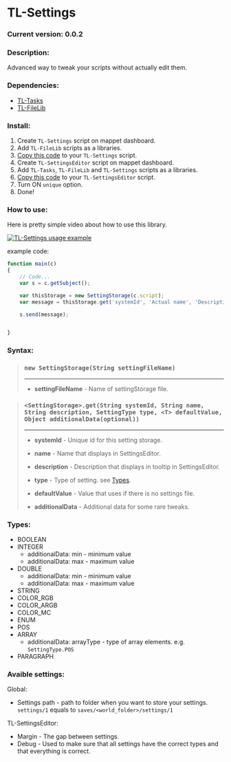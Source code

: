 # TL-Settings

### Current version: 0.0.2

### Description:

Advanced way to tweak your scripts without actually edit them.

### Dependencies:
* [TL-Tasks](https://github.com/TorayLife/mappet-TL-API/tree/master/TL-Tasks)
* [TL-FileLib](https://github.com/TorayLife/mappet-TL-API/tree/master/TL-FileLib)

### Install:

1) Create `TL-Settings` script on mappet dashboard.
2) Add `TL-FileLib` scripts as a libraries.
3) [Copy this code](https://raw.githubusercontent.com/TorayLife/mappet-TL-API/master/TL-Settings/TL-Settings.js) to your `TL-Settings` script.
4) Create `TL-SettingsEditor` script on mappet dashboard.
5) Add `TL-Tasks`, `TL-FileLib` and `TL-Settings` scripts as a libraries.
6) [Copy this code](https://raw.githubusercontent.com/TorayLife/mappet-TL-API/master/TL-Settings/TL-SettingsEditor.js) to your `TL-SettingsEditor` script.
7) Turn ON `unique` option.
8) Done!

### How to use:

Here is pretty simple video about how to use this library.

[![TL-Settings usage example](https://img.youtube.com/vi/sI45mE0urvM/0.jpg)](https://youtu.be/sI45mE0urvM)

example code:

```js
function main(c)
{
    // Code...
    var s = c.getSubject();

    var thisStorage = new SettingStorage(c.script);
    var message = thisStorage.get('systemId', 'Actual name', 'Description that defines your setting wery well.', SettingType.STRING, 'defaultValue');

    s.send(message);


}
```

### Syntax:

> ### `new SettingStorage(String settingFileName)`
> 
> ---
> - **settingFileName** - Name of settingStorage file.



> ### `<SettingStorage>.get(String systemId, String name, String description, SettingType type, <T> defaultValue, Object additionalData(optional))`
>
> ---
> - **systemId** - Unique id for this setting storage.
>
> - **name** - Name that displays in SettingsEditor.
>
> - **description** - Description that displays in tooltip in SettingsEditor.
>
> - **type** - Type of setting. see [Types](https://github.com/TorayLife/mappet-TL-API/tree/master/TL-Settings#Types).
>
> - **defaultValue** - Value that uses if there is no settings file.
>
> - **additionalData** - Additional data for some rare tweaks.

### Types:

* BOOLEAN
* INTEGER
  * additionalData: min - minimum value
  * additionalData: max - maximum value
* DOUBLE
  * additionalData: min - minimum value
  * additionalData: max - maximum value
* STRING
* COLOR_RGB
* COLOR_ARGB
* COLOR_MC
* ENUM
* POS
* ARRAY
  * additionalData: arrayType - type of array elements. e.g. `SettingType.POS` 
* PARAGRAPH

### Avaible settings:
Global:

* Settings path - path to folder when you want to store your settings.
`settings/1` equals to `saves/<world_folder>/settings/1`

TL-SettingsEditor:
* Margin - The gap between settings.
* Debug - Used to make sure that all settings have the correct types and that everything is correct.